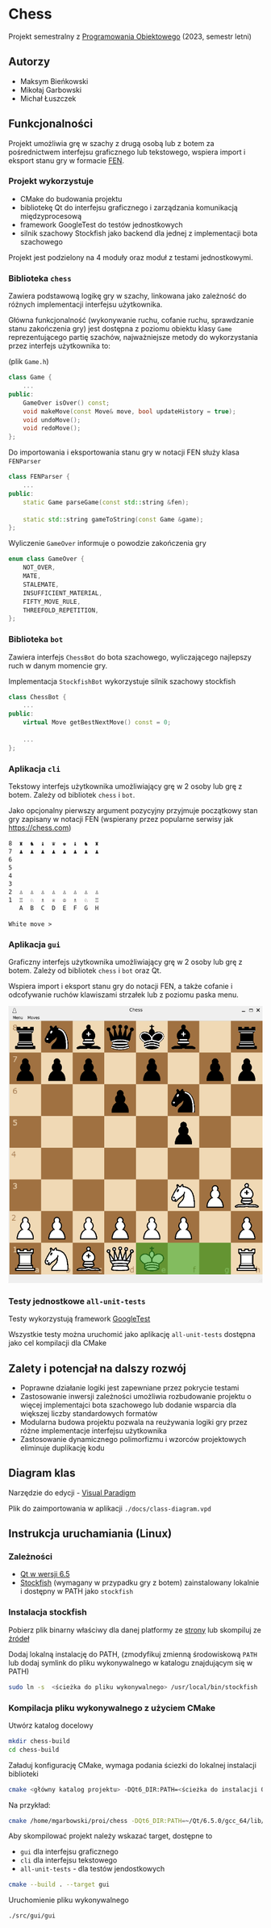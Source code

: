 # Chess
Projekt semestralny z [Programowania Obiektowego](https://usosweb.usos.pw.edu.pl/kontroler.php?_action=katalog2/przedmioty/pokazPrzedmiot&prz_kod=103B-INxxx-ISP-PROI) (2023, semestr letni)


## Autorzy
* Maksym Bieńkowski
* Mikołaj Garbowski
* Michał Łuszczek


## Funkcjonalności
Projekt umożliwia grę w szachy z drugą osobą lub z botem za pośrednictwem interfejsu graficznego lub tekstowego, wspiera import i eksport stanu gry w formacie [FEN](https://en.wikipedia.org/wiki/Forsyth%E2%80%93Edwards_Notation).

### Projekt wykorzystuje 
* CMake do budowania projektu
* bibliotekę Qt do interfejsu graficznego i zarządzania komunikacją międzyprocesową
* framework GoogleTest do testów jednostkowych
* silnik szachowy Stockfish jako backend dla jednej z implementacji bota szachowego

Projekt jest podzielony na 4 moduły oraz moduł z testami jednostkowymi.

### Biblioteka `chess`
Zawiera podstawową logikę gry w szachy, linkowana jako zależność do różnych implementacji interfejsu użytkownika.

Główna funkcjonalność (wykonywanie ruchu, cofanie ruchu, sprawdzanie stanu zakończenia gry) jest dostępna z poziomu obiektu klasy `Game` reprezentującego partię szachów, najważniejsze metody do wykorzystania przez interfejs użytkownika to:

(plik `Game.h`)
```cpp
class Game {
    ...
public:
    GameOver isOver() const;
    void makeMove(const Move& move, bool updateHistory = true);
    void undoMove();
    void redoMove();
};
```

Do importowania i eksportowania stanu gry w notacji FEN służy klasa `FENParser`
```cpp
class FENParser {
    ...
public:
    static Game parseGame(const std::string &fen);

    static std::string gameToString(const Game &game);
};
```

Wyliczenie `GameOver` informuje o powodzie zakończenia gry
```cpp
enum class GameOver {
    NOT_OVER,
    MATE,
    STALEMATE,
    INSUFFICIENT_MATERIAL,
    FIFTY_MOVE_RULE,
    THREEFOLD_REPETITION,
};
```

### Biblioteka `bot`
Zawiera interfejs `ChessBot` do bota szachowego, wyliczającego najlepszy ruch w danym momencie gry.

Implementacja `StockfishBot` wykorzystuje silnik szachowy stockfish

```cpp
class ChessBot {
    ...
public:
    virtual Move getBestNextMove() const = 0;
    
    ...
};
```

### Aplikacja `cli`
Tekstowy interfejs użytkownika umożliwiający grę w 2 osoby lub grę z botem. Zależy od bibliotek `chess` i `bot`.

Jako opcjonalny pierwszy argument pozycyjny przyjmuje początkowy stan gry zapisany w notacji FEN (wspierany przez popularne serwisy jak https://chess.com)

```
8  ♜  ♞  ♝  ♛  ♚  ♝  ♞  ♜  
7  ♟  ♟  ♟  ♟  ♟  ♟  ♟  ♟ 
6                       
5
4              
3
2  ♙  ♙  ♙  ♙  ♙  ♙  ♙  ♙
1  ♖  ♘  ♗  ♕  ♔  ♗  ♘  ♖
   A  B  C  D  E  F  G  H
   
White move >
```
### Aplikacja `gui`
Graficzny interfejs użytkownika umożliwiający grę w 2 osoby lub grę z botem. Zależy od bibliotek `chess` i `bot` oraz Qt.

Wspiera import i eksport stanu gry do notacji FEN, a także cofanie i odcofywanie ruchów klawiszami strzałek lub z poziomu paska menu.

![Zrzut ekranu](./docs/gui-screenshot.png)

### Testy jednostkowe `all-unit-tests`
Testy wykorzystują framework [GoogleTest](https://google.github.io/googletest/)

Wszystkie testy można uruchomić jako aplikację `all-unit-tests` dostępna jako cel kompilacji dla CMake

## Zalety i potencjał na dalszy rozwój
* Poprawne działanie logiki jest zapewniane przez pokrycie testami
* Zastosowanie inwersji zależności umożliwia rozbudowanie projektu o więcej implementajci bota szachowego lub dodanie wsparcia dla większej liczby standardowych formatów
* Modularna budowa projektu pozwala na reużywania logiki gry przez różne implementacje interfejsu użytkownika
* Zastosowanie dynamicznego polimorfizmu i wzorców projektowych eliminuje duplikację kodu

## Diagram klas
Narzędzie do edycji - [Visual Paradigm](https://online.visual-paradigm.com/drive)

Plik do zaimportowania w aplikacji `./docs/class-diagram.vpd`

## Instrukcja uruchamiania (Linux)
### Zależności
* [Qt w wersji 6.5](https://doc.qt.io/qt-6/get-and-install-qt.html)
* [Stockfish](https://stockfishchess.org/) (wymagany w przypadku gry z botem) zainstalowany lokalnie i dostępny w PATH jako `stockfish`

### Instalacja stockfish
Pobierz plik binarny właściwy dla danej platformy ze [strony](https://stockfishchess.org/download/) lub skompiluj ze [źródeł](https://github.com/official-stockfish/Stockfish)

Dodaj lokalną instalację do PATH, (zmodyfikuj zmienną środowiskową `PATH` lub dodaj symlink do pliku wykonywalnego w katalogu znajdującym się w PATH)

```bash
sudo ln -s  <ścieżka do pliku wykonywalnego> /usr/local/bin/stockfish
```

### Kompilacja pliku wykonywalnego z użyciem CMake
Utwórz katalog docelowy
```bash
mkdir chess-build
cd chess-build
```

Załaduj konfigurację CMake, wymaga podania ściezki do lokalnej instalacji biblioteki 

```bash
cmake <główny katalog projektu> -DQt6_DIR:PATH=<ścieżka do instalacji Qt>
```

Na przykład:
```bash
cmake /home/mgarbowski/proi/chess -DQt6_DIR:PATH=~/Qt/6.5.0/gcc_64/lib/cmake/Qt6
```

Aby skompilować projekt należy wskazać target, dostępne to
* `gui` dla interfejsu graficznego
* `cli` dla interfejsu tekstowego
* `all-unit-tests` - dla testów jendostkowych

```bash
cmake --build . --target gui
```

Uruchomienie pliku wykonywalnego
```bash
./src/gui/gui
```